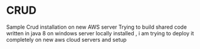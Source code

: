 # CRUD
Sample Crud installation on new AWS server 
Trying to build shared code written in java 8 on windows server locally installed , i am trying to deploy it completely on new aws cloud servers and setup 

